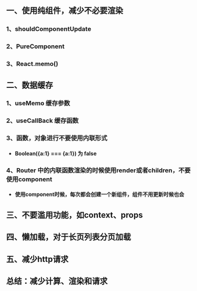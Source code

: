 ## 一、使用纯组件，减少不必要渲染

### 1、shouldComponentUpdate

### 2、PureComponent

### 3、React.memo()



## 二、数据缓存

### 1、useMemo 缓存参数

### 2、useCallBack 缓存函数

### 3、函数，对象进行不要使用内联形式

- #### Boolean({a:1} === {a:1}) 为 false

### 4、Router 中的内联函数渲染的时候使用render或者children，不要使用component

- #### 使用component时候，每次都会创建一个新组件，组件不用更新时候也会



## 三、不要滥用功能，如context、props

## 四、懒加载，对于长页列表分页加载

## 五、减少http请求



## **总结：减少计算、渲染和请求**


